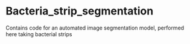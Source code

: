 # Bacteria_strip_segmentation
Contains code for an automated image segmentation model, performed here taking bacterial strips
